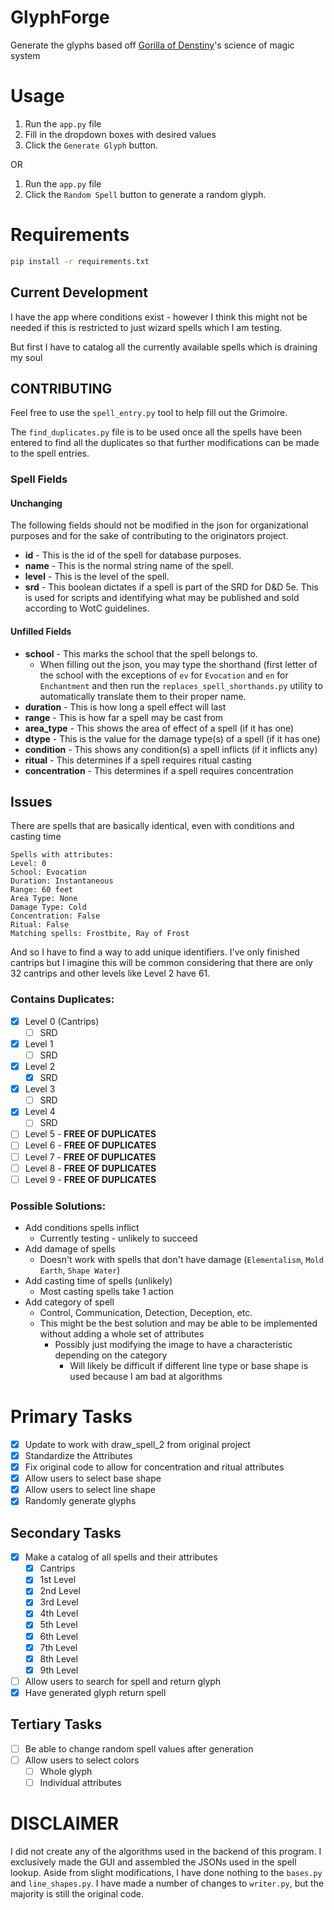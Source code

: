 # GlyphForge
Generate the glyphs based off [Gorilla of Denstiny](https://github.com/GorillaOfDestiny)'s science of magic system

# Usage
1. Run the `app.py` file
2. Fill in the dropdown boxes with desired values
3. Click the `Generate Glyph` button.

OR

1. Run the `app.py` file
2. Click the `Random Spell` button to generate a random glyph.

# Requirements

```bash
pip install -r requirements.txt
```

## Current Development
I have the app where conditions exist - however I think this might not be needed if this is restricted to just wizard spells which I am testing.

But first I have to catalog all the currently available spells which is draining my soul

## CONTRIBUTING
Feel free to use the `spell_entry.py` tool to help fill out the Grimoire. 

The `find_duplicates.py` file is to be used once all the spells have been entered to find all the duplicates so that further modifications can be made to the spell entries.

### Spell Fields
#### Unchanging
The following fields should not be modified in the json for organizational purposes and for the sake of contributing to the originators project.

- **id** - This is the id of the spell for database purposes.
- **name** - This is the normal string name of the spell.
- **level** - This is the level of the spell.
- **srd** - This boolean dictates if a spell is part of the SRD for D&D 5e. This is used for scripts and identifying what may be published and sold according to WotC guidelines.

#### Unfilled Fields
- **school** - This marks the school that the spell belongs to.
  - When filling out the json, you may type the shorthand (first letter of the school with the exceptions of `ev` for `Evocation` and `en` for `Enchantment` and then run the `replaces_spell_shorthands.py` utility to automatically translate them to their proper name. 
- **duration** - This is how long a spell effect will last
- **range** - This is how far a spell may be cast from
- **area_type** - This shows the area of effect of a spell (if it has one)
- **dtype** - This is the value for the damage type(s) of a spell (if it has one)
- **condition** - This shows any condition(s) a spell inflicts (if it inflicts any)
- **ritual** - This determines if a spell requires ritual casting
- **concentration** - This determines if a spell requires concentration


## Issues
There are spells that are basically identical, even with conditions and casting time
```
Spells with attributes:
Level: 0
School: Evocation
Duration: Instantaneous
Range: 60 feet
Area Type: None
Damage Type: Cold
Concentration: False
Ritual: False
Matching spells: Frostbite, Ray of Frost
```
And so I have to find a way to add unique identifiers. I've only finished cantrips but I imagine this will be common considering that there are only 32 cantrips and other levels like Level 2 have 61. 

### Contains Duplicates:
- [X] Level 0 (Cantrips) 
    - [ ] SRD
- [X] Level 1
    - [ ] SRD
- [X] Level 2
    - [X] SRD
- [X] Level 3
    - [ ] SRD
- [X] Level 4
    - [ ] SRD
- [ ] Level 5 - **FREE OF DUPLICATES**
- [ ] Level 6 - **FREE OF DUPLICATES**
- [ ] Level 7 - **FREE OF DUPLICATES**
- [ ] Level 8 - **FREE OF DUPLICATES**
- [ ] Level 9 - **FREE OF DUPLICATES**

### Possible Solutions:
- Add conditions spells inflict 
    - Currently testing - unlikely to succeed
- Add damage of spells
    - Doesn't work with spells that don't have damage (`Elementalism`, `Mold Earth`, `Shape Water`)
- Add casting time of spells (unlikely)
    - Most casting spells take 1 action
- Add category of spell
    - Control, Communication, Detection, Deception, etc.
    - This might be the best solution and may be able to be implemented without adding a whole set of attributes
        - Possibly just modifying the image to have a characteristic depending on the category
            - Will likely be difficult if different line type or base shape is used because I am bad at algorithms

# Primary Tasks
- [X] Update to work with draw_spell_2 from original project
- [X] Standardize the Attributes
- [X] Fix original code to allow for concentration and ritual attributes
- [X] Allow users to select base shape
- [X] Allow users to select line shape
- [X] Randomly generate glyphs

## Secondary Tasks
- [X] Make a catalog of all spells and their attributes
    - [X] Cantrips
    - [X] 1st Level
    - [X] 2nd Level
    - [X] 3rd Level
    - [X] 4th Level
    - [X] 5th Level
    - [X] 6th Level
    - [X] 7th Level
    - [X] 8th Level
    - [X] 9th Level
- [ ] Allow users to search for spell and return glyph
- [X] Have generated glyph return spell

## Tertiary Tasks
- [ ] Be able to change random spell values after generation
- [ ] Allow users to select colors
    - [ ] Whole glyph
    - [ ] Individual attributes

# DISCLAIMER
I did not create any of the algorithms used in the backend of this program. I exclusively made the GUI and assembled the JSONs used in the spell lookup. Aside from slight modifications, I have done nothing to the `bases.py` and `line_shapes.py`. I have made a number of changes to `writer.py`, but the majority is still the original code.
